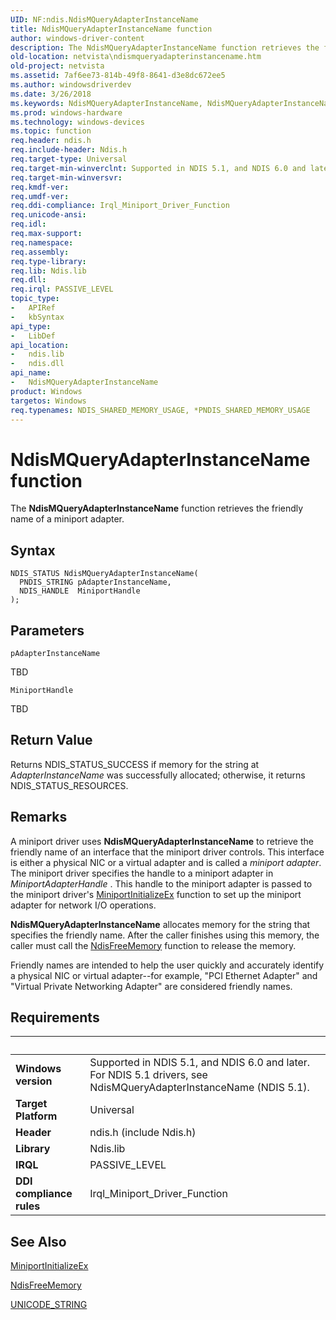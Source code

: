 ```yaml
---
UID: NF:ndis.NdisMQueryAdapterInstanceName
title: NdisMQueryAdapterInstanceName function
author: windows-driver-content
description: The NdisMQueryAdapterInstanceName function retrieves the friendly name of a miniport adapter.
old-location: netvista\ndismqueryadapterinstancename.htm
old-project: netvista
ms.assetid: 7af6ee73-814b-49f8-8641-d3e8dc672ee5
ms.author: windowsdriverdev
ms.date: 3/26/2018
ms.keywords: NdisMQueryAdapterInstanceName, NdisMQueryAdapterInstanceName function [Network Drivers Starting with Windows Vista], miniport_ndis_functions_ref_5e04ebd4-3db8-4cb2-a75c-ce67d938804c.xml, ndis/NdisMQueryAdapterInstanceName, netvista.ndismqueryadapterinstancename
ms.prod: windows-hardware
ms.technology: windows-devices
ms.topic: function
req.header: ndis.h
req.include-header: Ndis.h
req.target-type: Universal
req.target-min-winverclnt: Supported in NDIS 5.1, and NDIS 6.0 and later. For NDIS 5.1 drivers, see       NdisMQueryAdapterInstanceName (NDIS 5.1).
req.target-min-winversvr: 
req.kmdf-ver: 
req.umdf-ver: 
req.ddi-compliance: Irql_Miniport_Driver_Function
req.unicode-ansi: 
req.idl: 
req.max-support: 
req.namespace: 
req.assembly: 
req.type-library: 
req.lib: Ndis.lib
req.dll: 
req.irql: PASSIVE_LEVEL
topic_type:
-	APIRef
-	kbSyntax
api_type:
-	LibDef
api_location:
-	ndis.lib
-	ndis.dll
api_name:
-	NdisMQueryAdapterInstanceName
product: Windows
targetos: Windows
req.typenames: NDIS_SHARED_MEMORY_USAGE, *PNDIS_SHARED_MEMORY_USAGE
---
```



# NdisMQueryAdapterInstanceName function
The
  <b>NdisMQueryAdapterInstanceName</b> function retrieves the friendly name of a miniport adapter.

## Syntax

```
NDIS_STATUS NdisMQueryAdapterInstanceName(
  PNDIS_STRING pAdapterInstanceName,
  NDIS_HANDLE  MiniportHandle
);
```

## Parameters

`pAdapterInstanceName`

TBD

`MiniportHandle`

TBD


## Return Value

Returns NDIS_STATUS_SUCCESS if memory for the string at 
     <i>AdapterInstanceName</i> was successfully allocated; otherwise, it returns
     NDIS_STATUS_RESOURCES.

## Remarks

A miniport driver uses 
    <b>NdisMQueryAdapterInstanceName</b> to retrieve the friendly name of an interface that the miniport
    driver controls. This interface is either a physical NIC or a virtual adapter and is called a 
    <i>miniport adapter</i>. The miniport driver specifies the handle to a miniport adapter in 
    <i>MiniportAdapterHandle</i> . This handle to the miniport adapter is passed to the miniport driver's 
    <a href="https://msdn.microsoft.com/b146fa81-005b-4a6c-962d-4cb023ea790e">MiniportInitializeEx</a> function to
    set up the miniport adapter for network I/O operations.

<b>NdisMQueryAdapterInstanceName</b> allocates memory for the string that specifies the friendly name.
    After the caller finishes using this memory, the caller must call the 
    <a href="https://msdn.microsoft.com/library/windows/hardware/ff562577">NdisFreeMemory</a> function to release the
    memory.

Friendly names are intended to help the user quickly and accurately identify a physical NIC or virtual
    adapter--for example, "PCI Ethernet Adapter" and "Virtual Private Networking Adapter" are considered
    friendly names.

## Requirements
| &nbsp; | &nbsp; |
| ---- |:---- |
| **Windows version** | Supported in NDIS 5.1, and NDIS 6.0 and later. For NDIS 5.1 drivers, see       NdisMQueryAdapterInstanceName (NDIS 5.1).  |
| **Target Platform** | Universal |
| **Header** | ndis.h (include Ndis.h) |
| **Library** | Ndis.lib |
| **IRQL** | PASSIVE_LEVEL |
| **DDI compliance rules** | Irql_Miniport_Driver_Function |

## See Also

<a href="https://msdn.microsoft.com/b146fa81-005b-4a6c-962d-4cb023ea790e">MiniportInitializeEx</a>



<a href="https://msdn.microsoft.com/library/windows/hardware/ff562577">NdisFreeMemory</a>



<a href="https://msdn.microsoft.com/library/windows/hardware/ff564879">UNICODE_STRING</a>